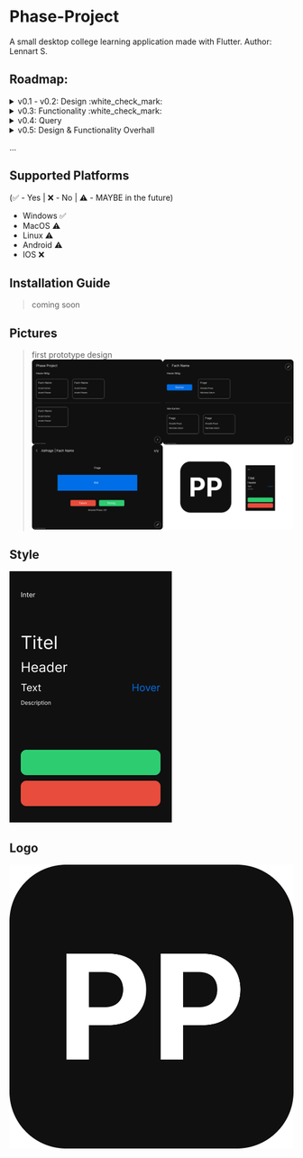 # Phase-Project
A small desktop college learning application made with Flutter.
Author: Lennart S.

## Roadmap:
<details><summary>v0.1 - v0.2: Design :white_check_mark:</summary>

- Design Preview Build :white_check_mark:

- Manual JSON Loading/Editing Build :white_check_mark:
</details>

<details><summary>v0.3: Functionality :white_check_mark:</summary>

- Adding Moduls & Questions (via UI) :white_check_mark:

- Editing Moduls & Questions (via UI) :white_check_mark:

- Deleting Moduls & Questions (via UI) :white_check_mark:
</details>

<details><summary>v0.4: Query</summary>

- Fixing To Query Today :white_check_mark:

- Implementing Phase System

- Start Query :white_check_mark:
</details>

<details><summary>v0.5: Design & Functionality Overhall</summary>

- Change "All Moduls & Questions" Scrolldirection (to vertical)

- About/Settings Screen

- Light Theme

- English support
</details>

...

## Supported Platforms
(:white_check_mark: - Yes | :x: - No | :warning: - MAYBE in the future)
- Windows :white_check_mark:
- MacOS :warning:
- Linux :warning:
- Android :warning:
- IOS :x:

## Installation Guide
>  coming soon 

## Pictures
> first prototype design
![Alt text](images/Github_Preview.png?raw=false "Preview")

## Style
![Alt text](images/Palette.png?raw=false "Design Palette")

## Logo
![Alt text](images/Icon.png?raw=false "Icon")
